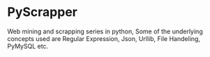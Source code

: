 PyScrapper
==========

Web mining and scrapping series in python, Some of the underlying concepts used are Regular Expression, Json, Urllib, File Handeling, PyMySQL etc.
